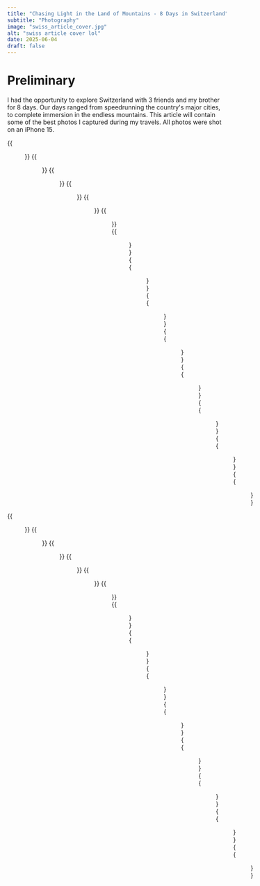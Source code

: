 ```yaml
---
title: "Chasing Light in the Land of Mountains - 8 Days in Switzerland"
subtitle: "Photography"
image: "swiss_article_cover.jpg"
alt: "swiss article cover lol"
date: 2025-06-04
draft: false
---
```


# Preliminary 

I had the opportunity to explore Switzerland with 3 friends and my brother for 8 days. Our days ranged from speedrunning the country's major cities, to complete immersion in the endless mountains. This article will contain some of the best photos I captured during my travels. All photos were shot on an iPhone 15.

<div class="image-grid-container">
    <div class="image-grid-1">
        {{<figure src="/images/zurich_swiss/IMG_6368.png" alt="Downtown Zurich">}}
        {{<figure src="/images/appenzell_swiss/IMG_6381.png" alt="appenzell fields">}}
        {{<figure src="/images/appenzell_swiss/IMG_6405.png" alt="appenzell fields 2">}}
        {{<figure src="/images/appenzell_swiss/IMG_6413.png" alt="appenzell fields - lake appearance">}}
        {{<figure src="/images/appenzell_swiss/IMG_6418.png" alt="appenzell lake">}}
        {{<figure src="/images/appenzell_swiss/IMG_6445.png" alt="appenzell village">}}
        {{<figure src="/images/lucerne_swiss/IMG_6454.png" alt="lucerne pedestrians">}}
        {{<figure src="/images/lucerne_swiss/IMG_6456.png" alt="lucerne architecture">}}
        {{<figure src="/images/lucerne_swiss/IMG_6460.png" alt="lucerne architecture 2">}}
        {{<figure src="/images/lucerne_swiss/IMG_6483.png" alt="lucerne lion">}}
        {{<figure src="/images/lucerne_swiss/IMG_6491.png" alt="lucerne bridge">}}
        {{<figure src="/images/stoos_swiss/img_6568.png" alt="stoos peak">}}
        {{<figure src="/images/stoos_swiss/img_6580.png" alt="stoos ridge">}}
        {{<figure src="/images/stoos_swiss/img_6588.png" alt="stoos ridge trail 1">}}
    </div>
    <div class="image-grid-2">
        {{<figure src="/images/zurich_swiss/IMG_6371.png" alt="Zurich at Night">}}
        {{<figure src="/images/stoos_swiss/img_6597.png" alt="stoos ridge trail 2">}}
        {{<figure src="/images/stoos_swiss/img_6630.png" alt="stoos ridge trail 3">}}
        {{<figure src="/images/stoos_swiss/img_6632.png" alt="stoos ridge trail 4">}}
        {{<figure src="/images/stoos_swiss/img_6637.png" alt="stoos ridge trail 5">}}
        {{<figure src="/images/oeschinensee_swiss/img_6695.png" alt="och 1">}}
        {{<figure src="/images/oeschinensee_swiss/img_6665.png" alt="och 2">}}
        {{<figure src="/images/oeschinensee_swiss/img_6677.png" alt="och 3">}}
        {{<figure src="/images/oeschinensee_swiss/img_6685.png" alt="och 4">}}
        {{<figure src="/images/oeschinensee_swiss/img_6689.png" alt="och 5">}}
        {{<figure src="/images/oeschinensee_swiss/img_6700.png" alt="och 6">}}
        {{<figure src="/images/iseltwald_swiss/img_6717.png" alt="ist 1">}}
        {{<figure src="/images/iseltwald_swiss/img_6724.png" alt="ist 2">}}
        {{<figure src="/images/iseltwald_swiss/img_6719.png" alt="ist 3">}}
    </div>
</div>

